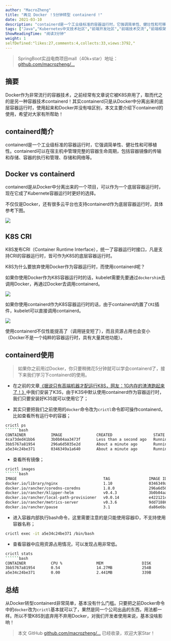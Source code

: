 ```yaml
---
author: "MacroZheng"
title: "再见 Docker ！5分钟转型 containerd !"
date: 2021-03-10
description: "containerd是一个工业级标准的容器运行时，它强调简单性、健壮性和可移植性。containerd可以在宿主机中管理完整的容器生命周期，包括容器镜像的传输和存储、容器的执行和管理、存储和网络等。 containerd是从Docker中分离出来的一个项目，可以作为一个底层容器…"
tags: ["Java","Kubernetes中文技术社区","前端开发社区","前端技术交流","前端框架教程","JavaScript 学习资源","CSS 技巧与最佳实践","HTML5 最新动态","前端工程师职业发展","开源前端项目","前端技术趋势"]
ShowReadingTime: "阅读3分钟"
weight: 1
selfDefined:"likes:27,comments:4,collects:33,views:3792,"
---
```

> SpringBoot实战电商项目mall（40k+star）地址：[github.com/macrozheng/…](https://link.juejin.cn?target=https%3A%2F%2Fgithub.com%2Fmacrozheng%2Fmall "https://github.com/macrozheng/mall")

摘要
--

Docker作为非常流行的容器技术，之前经常有文章说它被K8S弃用了，取而代之的是另一种容器技术containerd！其实containerd只是从Docker中分离出来的底层容器运行时，使用起来和Docker并没有啥区别，本文主要介绍下containerd的使用，希望对大家有所帮助！

containerd简介
------------

containerd是一个工业级标准的容器运行时，它强调简单性、健壮性和可移植性。containerd可以在宿主机中管理完整的容器生命周期，包括容器镜像的传输和存储、容器的执行和管理、存储和网络等。

Docker vs containerd
--------------------

containerd是从Docker中分离出来的一个项目，可以作为一个底层容器运行时，现在它成了Kubernete容器运行时更好的选择。

不仅仅是Docker，还有很多云平台也支持containerd作为底层容器运行时，具体参考下图。

![](/images/jueJin/12c10658e162414.png)

K8S CRI
-------

K8S发布CRI（Container Runtime Interface），统一了容器运行时接口，凡是支持CRI的容器运行时，皆可作为K8S的底层容器运行时。

K8S为什么要放弃使用Docker作为容器运行时，而使用containerd呢？

如果你使用Docker作为K8S容器运行时的话，kubelet需要先要通过`dockershim`去调用Docker，再通过Docker去调用containerd。

![](/images/jueJin/85675a6ee022402.png)

如果你使用containerd作为K8S容器运行时的话，由于containerd内置了`CRI`插件，kubelet可以直接调用containerd。

![](/images/jueJin/1d9e1abf910b4da.png)

使用containerd不仅性能提高了（调用链变短了），而且资源占用也会变小（Docker不是一个纯粹的容器运行时，具有大量其他功能）。

containerd使用
------------

> 如果你之前用过Docker，你只要稍微花5分钟就可以学会containerd了，接下来我们学习下containerd的使用。

*   在之前的文章[《据说只有高端机器才配运行K8S，网友：1G内存的渣渣跑起来了！》](https://link.juejin.cn?target=https%3A%2F%2Fmp.weixin.qq.com%2Fs%2FiDG7Wzq9DQHLFPtnqokOxQ "https://mp.weixin.qq.com/s/iDG7Wzq9DQHLFPtnqokOxQ")中我们安装了K3S，由于K3S中默认使用containerd作为容器运行时，我们只要安装好K3S就可以使用它了；
    
*   其实只要把我们之前使用的`docker`命令改为`crictl`命令即可操作containerd，比如查看所有运行中的容器；
    

```bash
crictl ps
``````bash
CONTAINER           IMAGE               CREATED                  STATE               NAME                ATTEMPT             POD ID
4ca73ded41bb6       3b0b04aa3473f       Less than a second ago   Running             helm                20                  21103f0058872
3bb5767a81954       296a6d5035e2d       About a minute ago       Running             coredns             1                   af887263bd869
a5e34c24be371       0346349a1a640       About a minute ago       Running             nginx               1                   89defc6008501
```

*   查看所有镜像；

```bash
crictl images
``````bash
IMAGE                                      TAG                 IMAGE ID            SIZE
docker.io/library/nginx                    1.10                0346349a1a640       71.4MB
docker.io/rancher/coredns-coredns          1.8.0               296a6d5035e2d       12.9MB
docker.io/rancher/klipper-helm             v0.4.3              3b0b04aa3473f       50.7MB
docker.io/rancher/local-path-provisioner   v0.0.14             e422121c9c5f9       13.4MB
docker.io/rancher/metrics-server           v0.3.6              9dd718864ce61       10.5MB
docker.io/rancher/pause                    3.1                 da86e6ba6ca19       327kB
```

*   进入容器内部执行bash命令，这里需要注意的是只能使用容器ID，不支持使用容器名称；

```bash
crictl exec -it a5e34c24be371 /bin/bash
```

*   查看容器中应用资源占用情况，可以发现占用非常低。

```bash
crictl stats
``````bash
CONTAINER           CPU %               MEM                 DISK                INODES
3bb5767a81954       0.54                14.27MB             254B                14
a5e34c24be371       0.00                2.441MB             339B                16
```

总结
--

从Docker转型containerd非常简单，基本没有什么门槛。只要把之前Docker命令中的`docker`改为`crictl`基本就可以了，果然是同一个公司出品的东西，用法都一样。所以不管K8S到底弃用不弃用Docker，对我们开发者使用来说，基本没啥影响！

> 本文 GitHub [github.com/macrozheng/…](https://link.juejin.cn?target=https%3A%2F%2Fgithub.com%2Fmacrozheng%2Fmall-learning "https://github.com/macrozheng/mall-learning") 已经收录，欢迎大家Star！